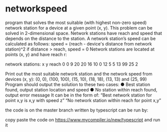 # networkspeed

program that solves the most suitable (with highest non-zero speed) network station for a device at a given point (x, y).
This problem can be solved in 2-dimensional space. Network stations have reach and speed that depends on the distance to the station.
A network station’s speed can be calculated as follows:
     speed = (reach - device's distance from network station)^2
     if distance > reach, speed = 0
Network stations are located at points (x, y) and have reach r:

network stations:
x       y     reach
0       0       9
20      20      16
10      0       12
5       5       13
99      25      2


Print out the most suitable network station and the network speed from devices (x, y): (0, 0), (100, 100), (15, 10), (18, 18), (13, 13) and (25, 99)
Program should output the solution to these two cases:
● Best station found, output station location and speed
● No station within reach found, output error message
It can be in the form of:
“Best network station for point x,y is x,y with speed z” “No network station within reach for point x,y”

the code is on the master branch written by typescript can be run by: 

copy paste the code on https://www.mycompiler.io/new/typescript and run it


